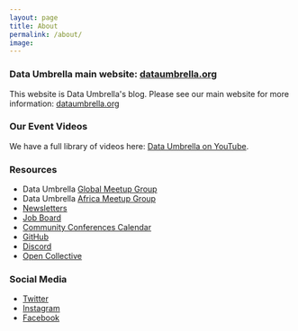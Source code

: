 ```yaml
---
layout: page
title: About
permalink: /about/
image: 
---
```


### Data Umbrella main website:   [dataumbrella.org](https://www.dataumbrella.org)  
This website is Data Umbrella's blog.  Please see our main website for more information:  [dataumbrella.org](https://www.dataumbrella.org)  

### Our Event Videos
We have a full library of videos here: [Data Umbrella on YouTube](https://www.youtube.com/c/dataumbrella).

### Resources
- Data Umbrella [Global Meetup Group](https://www.meetup.com/data-umbrella/)
- Data Umbrella [Africa Meetup Group](https://www.meetup.com/data-umbrella-africa2/)
- [Newsletters](https://dataumbrella.substack.com)
- [Job Board](https://jobs.dataumbrella.org)
- [Community Conferences Calendar](https://calendar.google.com/calendar/embed?src=urgsads2%40gmail.com&ctz=America%2FNew_York)
- [GitHub](https://github.com/data-umbrella)
- [Discord](https://discord.gg/mEzEbYT)
- [Open Collective](https://opencollective.com/data-umbrella)

### Social Media
- [Twitter](https://twitter.com/DataUmbrella)
- [Instagram](https://www.instagram.com/data.umbrella/)
- [Facebook](https://www.facebook.com/data.umbrella.dei)




